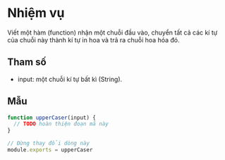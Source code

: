 # Nhiệm vụ

Viết một hàm (function) nhận một chuỗi đầu vào, chuyển tất cả các kí tự của chuỗi này thành kí tự in hoa và trả ra chuỗi hoa hóa đó.

## Tham số

* input: một chuỗi kí tự bất kì (String).

## Mẫu

```js
function upperCaser(input) {
  // TODO hoàn thiện đoạn mã này
}

// Đừng thay đổi dòng này
module.exports = upperCaser
```
